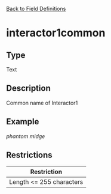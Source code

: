 [Back to Field Definitions](../../field_definition_overview)
# interactor1common

## Type
Text

## Description


Common name of Interactor1
## Example
*phantom midge*

## Restrictions
| Restriction |
| :---------: |
| Length <= 255 characters |

